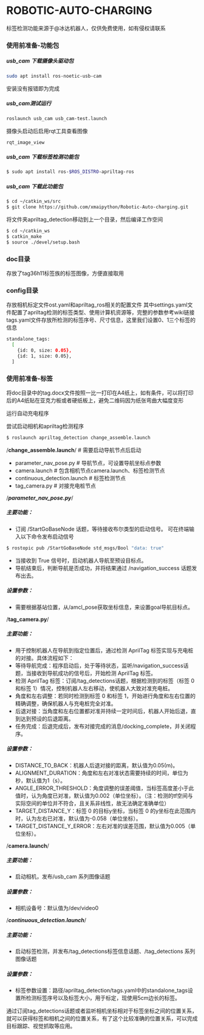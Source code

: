 # ROBOTIC-AUTO-CHARGING

标签检测功能来源于@冰达机器人，仅供免费使用，如有侵权请联系

### 使用前准备-功能包
##### usb_cam 下载摄像头驱动包
```sh
sudo apt install ros-noetic-usb-cam
```
安装没有报错即为完成

##### usb_cam测试运行
```sh
roslaunch usb_cam usb_cam-test.launch
```
摄像头启动后启用rqt工具查看图像
```sh
rqt_image_view
```

##### usb_cam 下载标签检测功能包
```sh
$ sudo apt install ros-$ROS_DISTRO-apriltag-ros
```

##### usb_cam 下载此功能包
```sh
$ cd ~/catkin_ws/src
$ git clone https://github.com/xmaipython/Robotic-Auto-charging.git
```
将文件夹apriltag_detection移动到上一个目录，然后编译工作空间
```sh
$ cd ~/catkin_ws
$ catkin_make
$ source ./devel/setup.bash
```

### doc目录
存放了tag36h11标签族的标签图像，方便直接取用

### config目录
存放相机标定文件ost.yaml和apriltag_ros相关的配置文件
其中settings.yaml文件配置了apriltag检测的标签类型、使用计算机资源等，完整的参数参考wiki链接
tags.yaml文件存放所检测的标签序号、尺寸信息，这里我们设置0、1三个标签的信息
```sh
standalone_tags:
  [
    {id: 0, size: 0.05},
    {id: 1, size: 0.05},
  ]
```

### 使用前准备-标签
将doc目录中的tag.docx文件按照一比一打印在A4纸上，如有条件，可以将打印后的A4纸贴在亚克力板或者硬纸板上，避免二维码因为纸张弯曲大幅度变形

运行自动充电程序

尝试启动相机和apriltag检测程序

```sh
$ roslaunch apriltag_detection change_assemble.launch
```

/**change_assemble.launch**/  # 需要启动导航节点后启动
* parameter_nav_pose.py       # 导航节点，可设置导航坐标点参数
* camera.launch               # 包含相机节点camera.launch、标签检测节点
* continuous_detection.launch # 标签检测节点
* tag_camera.py               # 对接充电桩节点


/*****************parameter_nav_pose.py*****************/
##### 主要功能：
* 订阅 /StartGoBaseNode 话题，等待接收布尔类型的启动信号。
可在终端输入以下命令发布启动信号
```sh
$ rostopic pub /StartGoBaseNode std_msgs/Bool "data: true"
```
* 当接收到 True 信号时，启动机器人导航至预设目标点。
* 导航结束后，判断导航是否成功，并将结果通过 /navigation_success 话题发布出去。
##### 设置参数：
* 需要根据基站位置，从/amcl_pose获取坐标信息，来设置goal导航目标点。

/********************tag_camera.py********************/
##### 主要功能：
* 用于控制机器人在导航到指定位置后，通过检测 AprilTag 标签实现与充电桩的对接。具体流程如下：
* 等待导航完成：程序启动后，处于等待状态，监听/navigation_success话题，当接收到导航成功的信号后，开始检测 AprilTag 标签。
* 检测 AprilTag 标签：订阅/tag_detections话题，根据检测到的标签（标签 0 和标签 1）情况，控制机器人左右移动，使机器人大致对准充电桩。
* 角度和左右调整：若同时检测到标签 0 和标签 1，开始进行角度和左右位置的精确调整，确保机器人与充电桩完全对准。
* 后退对接：当角度和左右位置都对准并持续一定时间后，机器人开始后退，直到达到预设的后退距离。
* 任务完成：后退完成后，发布对接完成的消息/docking_complete，并关闭程序。
##### 设置参数：
* DISTANCE_TO_BACK：机器人后退对接的距离，默认值为0.05(m)。
* ALIGNMENT_DURATION：角度和左右对准状态需要持续的时间，单位为秒，默认值为1（s）。
* ANGLE_ERROR_THRESHOLD：角度调整的误差阈值，当标签高度差小于此值时，认为角度已对准，默认值为0.002（单位坐标）。（注：检测的tf空间与实际空间的单位并不符合，且关系非线性，故无法确定准确单位）
* TARGET_DISTANCE_Y：标签 0 的目标y坐标，当标签 0 的y坐标在此范围内时，认为左右已对准，默认值为-0.058（单位坐标）。
* TARGET_DISTANCE_Y_ERROR：左右对准的误差范围，默认值为0.005（单位坐标）。

/********************camera.launch********************/
##### 主要功能：
* 启动相机，发布/usb_cam 系列图像话题
##### 设置参数：
* 相机设备号：默认值为/dev/video0

/*************continuous_detection.launch*************/
##### 主要功能：
* 启动标签检测，并发布/tag_detections标签信息话题、/tag_detections 系列图像话题
##### 设置参数：
* 标签参数设置：路径/apriltag_detection/tags.yaml中的standalone_tags设置所检测标签序号以及标签大小，用于标定，现使用5cm边长的标签。

通过订阅tag_detections话题或者监听相机坐标相对于标签坐标之间的位置关系，就可以获得标签和相机之间的位置关系，有了这个比较准确的位置关系，可以完成目标跟踪、视觉抓取等应用。